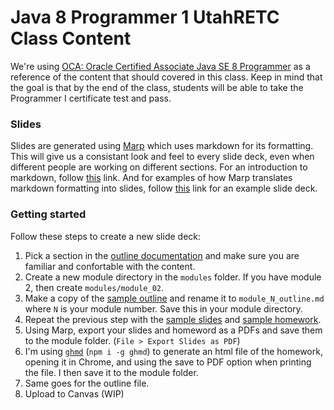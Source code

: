 # Java 8 Programmer 1 UtahRETC Class Content

We're using [OCA: Oracle Certified Associate Java SE 8
Programmer](http://www.wiley.com/WileyCDA/WileyTitle/productCd-1118957407.html)
as a reference of the content that should covered in this class. Keep in mind
that the goal is that by the end of the class, students will be able to take
the Programmer I certificate test and pass.

### Slides

Slides are generated using [Marp](https://yhatt.github.io/marp/) which uses
markdown for its formatting. This will give us a consistant look and feel to
every slide deck, even when different people are working on different sections.
For an introduction to markdown, follow
[this](https://daringfireball.net/projects/markdown/syntax) link. And for
examples of how Marp translates markdown formatting into slides, follow
[this](https://raw.githubusercontent.com/yhatt/marp/master/example.md) link for
an example slide deck.

### Getting started

Follow these steps to create a new slide deck:

1. Pick a section in the [outline documentation](modules/outline.md) and make
   sure you are familiar and confortable with the content.
2. Create a new module directory in the `modules` folder. If you have module 2,
   then create `modules/module_02`.
3. Make a copy of the [sample outline](samples/sample_outline.md) and rename it
   to `module_N_outline.md` where `N` is your module number. Save this in your
   module directory.
4. Repeat the previous step with the [sample slides](samples/sample_slides.md)
   and [sample homework](samples/sample_homework.md).
5. Using Marp, export your slides and homeword as a PDFs and save them to the
   module folder. (`File > Export Slides as PDF`)
6. I'm using [`ghmd`](https://github.com/alxlu/ghmd) (`npm i -g ghmd`) to
   generate an html file of the homework, opening it in Chrome, and using the
   save to PDF option when printing the file. I then save it to the module
   folder.
7. Same goes for the outline file.
8. Upload to Canvas (WIP)

